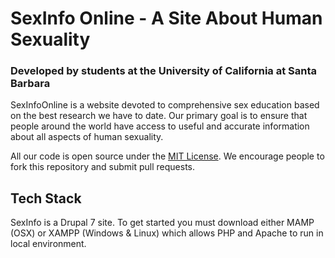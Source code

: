 # SexInfo Online - A Site About Human Sexuality
### Developed by students at the University of California at Santa Barbara

SexInfoOnline is a website devoted to comprehensive sex education based on the best research we have to date. Our primary goal is to ensure that people around the world have access to useful and accurate information about all aspects of human sexuality.

All our code is open source under the [MIT License](http://opensource.org/licenses/MIT). We encourage people to fork this repository and submit pull requests.

## Tech Stack
SexInfo is a Drupal 7 site. To get started you must download either MAMP (OSX) or XAMPP (Windows & Linux) which allows PHP and Apache to run in local environment.
